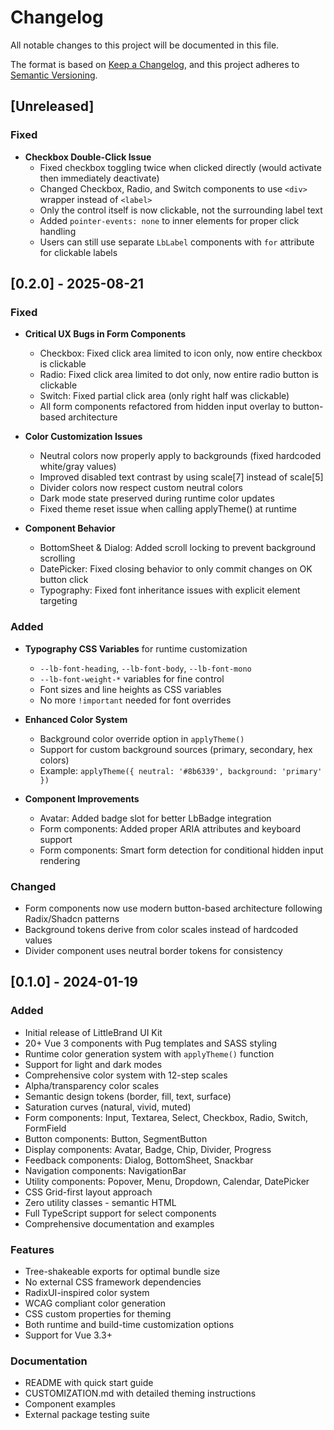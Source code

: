 # Changelog

All notable changes to this project will be documented in this file.

The format is based on [Keep a Changelog](https://keepachangelog.com/en/1.0.0/),
and this project adheres to [Semantic Versioning](https://semver.org/spec/v2.0.0.html).

## [Unreleased]

### Fixed
- **Checkbox Double-Click Issue**
  - Fixed checkbox toggling twice when clicked directly (would activate then immediately deactivate)
  - Changed Checkbox, Radio, and Switch components to use `<div>` wrapper instead of `<label>`
  - Only the control itself is now clickable, not the surrounding label text
  - Added `pointer-events: none` to inner elements for proper click handling
  - Users can still use separate `LbLabel` components with `for` attribute for clickable labels

## [0.2.0] - 2025-08-21

### Fixed
- **Critical UX Bugs in Form Components**
  - Checkbox: Fixed click area limited to icon only, now entire checkbox is clickable
  - Radio: Fixed click area limited to dot only, now entire radio button is clickable  
  - Switch: Fixed partial click area (only right half was clickable)
  - All form components refactored from hidden input overlay to button-based architecture

- **Color Customization Issues**
  - Neutral colors now properly apply to backgrounds (fixed hardcoded white/gray values)
  - Improved disabled text contrast by using scale[7] instead of scale[5]
  - Divider colors now respect custom neutral colors
  - Dark mode state preserved during runtime color updates
  - Fixed theme reset issue when calling applyTheme() at runtime

- **Component Behavior**
  - BottomSheet & Dialog: Added scroll locking to prevent background scrolling
  - DatePicker: Fixed closing behavior to only commit changes on OK button click
  - Typography: Fixed font inheritance issues with explicit element targeting

### Added
- **Typography CSS Variables** for runtime customization
  - `--lb-font-heading`, `--lb-font-body`, `--lb-font-mono`
  - `--lb-font-weight-*` variables for fine control
  - Font sizes and line heights as CSS variables
  - No more `!important` needed for font overrides

- **Enhanced Color System**
  - Background color override option in `applyTheme()`
  - Support for custom background sources (primary, secondary, hex colors)
  - Example: `applyTheme({ neutral: '#8b6339', background: 'primary' })`

- **Component Improvements**
  - Avatar: Added badge slot for better LbBadge integration
  - Form components: Added proper ARIA attributes and keyboard support
  - Form components: Smart form detection for conditional hidden input rendering

### Changed
- Form components now use modern button-based architecture following Radix/Shadcn patterns
- Background tokens derive from color scales instead of hardcoded values
- Divider component uses neutral border tokens for consistency

## [0.1.0] - 2024-01-19

### Added
- Initial release of LittleBrand UI Kit
- 20+ Vue 3 components with Pug templates and SASS styling
- Runtime color generation system with `applyTheme()` function
- Support for light and dark modes
- Comprehensive color system with 12-step scales
- Alpha/transparency color scales
- Semantic design tokens (border, fill, text, surface)
- Saturation curves (natural, vivid, muted)
- Form components: Input, Textarea, Select, Checkbox, Radio, Switch, FormField
- Button components: Button, SegmentButton
- Display components: Avatar, Badge, Chip, Divider, Progress
- Feedback components: Dialog, BottomSheet, Snackbar
- Navigation components: NavigationBar
- Utility components: Popover, Menu, Dropdown, Calendar, DatePicker
- CSS Grid-first layout approach
- Zero utility classes - semantic HTML
- Full TypeScript support for select components
- Comprehensive documentation and examples

### Features
- Tree-shakeable exports for optimal bundle size
- No external CSS framework dependencies
- RadixUI-inspired color system
- WCAG compliant color generation
- CSS custom properties for theming
- Both runtime and build-time customization options
- Support for Vue 3.3+

### Documentation
- README with quick start guide
- CUSTOMIZATION.md with detailed theming instructions
- Component examples
- External package testing suite